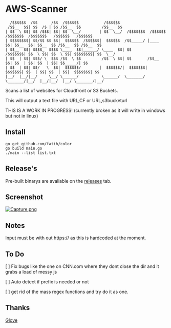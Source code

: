 # AWS-Scanner


```
  /$$$$$$  /$$      /$$  /$$$$$$           /$$$$$$                                                             
 /$$__  $$| $$  /$ | $$ /$$__  $$         /$$__  $$                                                            
| $$  \ $$| $$ /$$$| $$| $$  \__/        | $$  \__/  /$$$$$$$  /$$$$$$  /$$$$$$$  /$$$$$$$   /$$$$$$   /$$$$$$ 
| $$$$$$$$| $$/$$ $$ $$|  $$$$$$  /$$$$$$|  $$$$$$  /$$_____/ |____  $$| $$__  $$| $$__  $$ /$$__  $$ /$$__  $$
| $$__  $$| $$$$_  $$$$ \____  $$|______/ \____  $$| $$        /$$$$$$$| $$  \ $$| $$  \ $$| $$$$$$$$| $$  \__/
| $$  | $$| $$$/ \  $$$ /$$  \ $$         /$$  \ $$| $$       /$$__  $$| $$  | $$| $$  | $$| $$_____/| $$      
| $$  | $$| $$/   \  $$|  $$$$$$/        |  $$$$$$/|  $$$$$$$|  $$$$$$$| $$  | $$| $$  | $$|  $$$$$$$| $$      
|__/  |__/|__/     \__/ \______/          \______/  \_______/ \_______/|__/  |__/|__/  |__/ \_______/|__/   
```





Scans a list of websites for Cloudfront or S3 Buckets.

This will output a text file with URL,CF or URL,s3bucketurl






THIS IS A WORK IN PROGRESS! (currently broken as it will write in windows but not in linux)


Install
------

```
go get github.com/fatih/color
go build main.go
./main --list list.txt
```

Release's
-----

Pre-built binarys are avaliable on the [releases](https://github.com/random-robbie/AWS-Scanner/releases/download/v0.1/Releases-Beta.zip) tab.





Screenshot
------

[![Capture.png](https://s9.postimg.org/a0a819pnj/Capture.png)](https://postimg.org/image/y40zpk84b/)


Notes
-----

Input must be with out https:// as this is hardcoded at the moment.



To Do
-----

[  ] Fix bugs like the one on CNN.com where they dont close the dir and it grabs a load of messy js


[  ] Auto detect if prefix is needed or not



[  ] get rid of the mass regex functions and try do it as one.


Thanks
----
[Glove](https://github.com/Glove)

